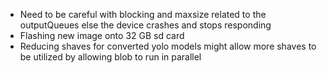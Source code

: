 - Need to be careful with blocking and maxsize related to the outputQueues else the device crashes and stops responding
- Flashing new image onto 32 GB sd card
- Reducing shaves for converted yolo models might allow more shaves to be utilized by allowing blob to run in parallel